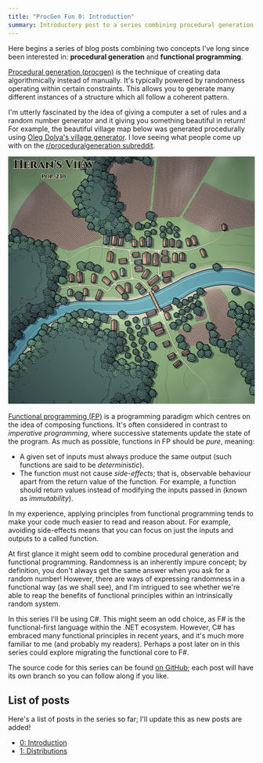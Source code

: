 ```yaml
---
title: "ProcGen Fun 0: Introduction"
summary: Introductory post to a series combining procedural generation and functional programming.
---
```


Here begins a series of blog posts combining two concepts I've long since been
interested in: **procedural generation** and **functional programming**.

[Procedural generation
(procgen)](https://en.wikipedia.org/wiki/Procedural_generation) is the technique
of creating data algorithmically instead of manually. It's typically powered by
randomness operating within certain constraints. This allows you to generate
many different instances of a structure which all follow a coherent pattern.

I'm utterly fascinated by the idea of giving a computer a set of rules and a
random number generator and it giving you something beautiful in return! For
example, the beautiful village map below was generated procedurally using [Oleg
Dolya's village generator](https://watabou.itch.io/village-generator). I love
seeing what people come up with on the [r/proceduralgeneration
subreddit](https://www.reddit.com/r/proceduralgeneration/).

![Procedurally generated village](/assets/images/2024-12-18-PGF-00/village.png)

[Functional programming
(FP)](https://en.wikipedia.org/wiki/Functional_programming) is a programming
paradigm which centres on the idea of composing functions. It's often considered
in contrast to _imperative programming_, where successive statements update the
state of the program. As much as possible, functions in FP should be _pure_,
meaning:

- A given set of inputs must always produce the same output (such functions are
  said to be _deterministic_).
- The function must not cause _side-effects_; that is, observable behaviour
  apart from the return value of the function. For example, a function should
  return values instead of modifying the inputs passed in (known as
  _immutability_).

In my experience, applying principles from functional programming tends to make
your code much easier to read and reason about. For example, avoiding
side-effects means that you can focus on just the inputs and outputs to a called
function.

At first glance it might seem odd to combine procedural generation and
functional programming. Randomness is an inherently impure concept; by
definition, you don't always get the same answer when you ask for a random
number! However, there are ways of expressing randomness in a functional
way (as we shall see), and I'm intrigued to see whether we're able to reap the
benefits of functional principles within an intrinsically random system.

In this series I'll be using C#. This might seem an odd choice, as F# is the
functional-first language within the .NET ecosystem. However, C# has embraced
many functional principles in recent years, and it's much more familiar to me
(and probably my readers). Perhaps a post later on in this series could explore
migrating the functional core to F#.

The source code for this series can be found [on
GitHub](https://github.com/djcarter85/ProcGenFun); each post will have its own
branch so you can follow along if you like.

## List of posts

Here's a list of posts in the series so far; I'll update this as new posts are
added!

- [0: Introduction](/2024/12/18/PGF-00)
- [1: Distributions](/2024/12/25/PGF-01)
